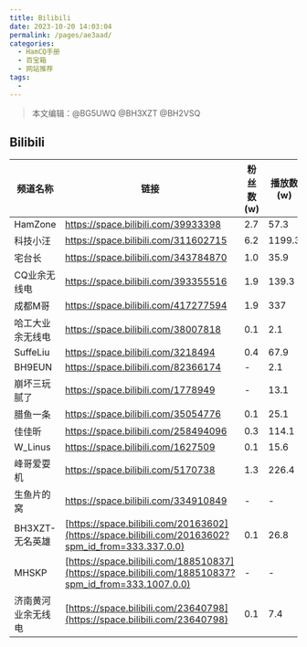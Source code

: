```yaml
---
title: Bilibili
date: 2023-10-20 14:03:04
permalink: /pages/ae3aad/
categories:
  - HamCQ手册
  - 百宝箱
  - 网站推荐
tags:
  - 
---
```

> 本文编辑：@BG5UWQ @BH3XZT @BH2VSQ

## Bilibili

| 频道名称         | 链接                                                         | 粉丝数(w) | 播放数(w) |
| ---------------- | ------------------------------------------------------------ | --------- | --------- |
| HamZone          | <https://space.bilibili.com/39933398>                        | 2.7       | 57.3      |
| 科技小汪         | <https://space.bilibili.com/311602715>                       | 6.2       | 1199.3    |
| 宅台长           | <https://space.bilibili.com/343784870>                       | 1.0       | 35.9      |
| CQ业余无线电     | <https://space.bilibili.com/393355516>                       | 1.9       | 139.3     |
| 成都M哥          | <https://space.bilibili.com/417277594>                       | 1.9       | 337       |
| 哈工大业余无线电 | <https://space.bilibili.com/38007818>                        | 0.1       | 2.1       |
| SuffeLiu         | <https://space.bilibili.com/3218494>                         | 0.4       | 67.9      |
| BH9EUN           | <https://space.bilibili.com/82366174>                        | -         | 2.1       |
| 崩坏三玩腻了     | <https://space.bilibili.com/1778949>                         | -         | 13.1      |
| 腊鱼一条         | <https://space.bilibili.com/35054776>                        | 0.1       | 25.1      |
| 佳佳昕           | <https://space.bilibili.com/258494096>                       | 0.3       | 114.1     |
| W_Linus          | <https://space.bilibili.com/1627509>                         | 0.1       | 15.6      |
| 峰哥爱耍机       | <https://space.bilibili.com/5170738>                         | 1.3       | 226.4     |
| 生鱼片的窝       | <https://space.bilibili.com/334910849>                       | -         | -         |
| BH3XZT-无名英雄  | [https://space.bilibili.com/20163602](https://space.bilibili.com/20163602?spm_id_from=333.337.0.0) | 0.1       | 26.8      |
| MHSKP            | [https://space.bilibili.com/188510837](https://space.bilibili.com/188510837?spm_id_from=333.1007.0.0) | -         | -         |
| 济南黄河业余无线电            | [https://space.bilibili.com/23640798](https://space.bilibili.com/23640798) | 0.1  | 7.4 |
